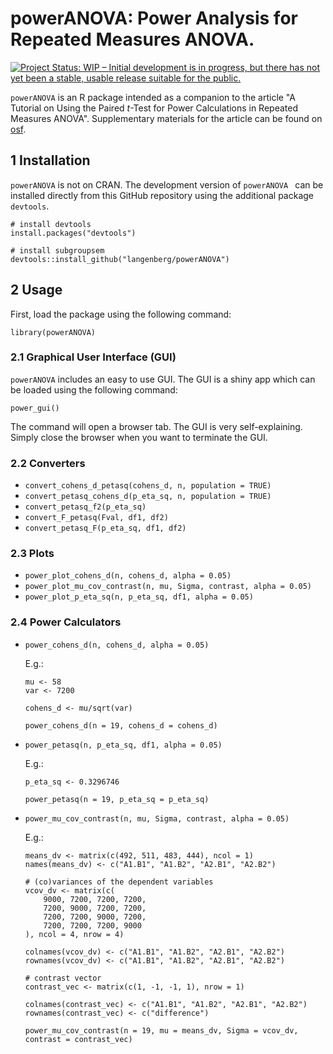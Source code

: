 # powerANOVA: Power Analysis for Repeated Measures ANOVA.
[![Project Status: WIP – Initial development is in progress, but there has not yet been a stable, usable release suitable for the public.](https://www.repostatus.org/badges/latest/wip.svg)](https://www.repostatus.org/#wip)

`powerANOVA` is an R package intended as a companion to the article "A Tutorial on Using the Paired *t*-Test for Power Calculations in Repeated Measures ANOVA". Supplementary materials for the article can be found on [osf](https://osf.io/87j5m/).


## 1 Installation
`powerANOVA` is not on CRAN. The development version of `powerANOVA ` can be installed directly from this GitHub repository using the additional package `devtools`. 

```
# install devtools
install.packages("devtools")

# install subgroupsem
devtools::install_github("langenberg/powerANOVA")
```

## 2 Usage

First, load the package using the following command:

```
library(powerANOVA)
```

### 2.1 Graphical User Interface (GUI)

`powerANOVA` includes an easy to use GUI. The GUI is a shiny app which can be loaded using the following command:

```
power_gui()
```

The command will open a browser tab. The GUI is very self-explaining. Simply close the browser when you want to terminate the GUI.

### 2.2 Converters

* `convert_cohens_d_petasq(cohens_d, n, population = TRUE)`
* `convert_petasq_cohens_d(p_eta_sq, n, population = TRUE)`
* `convert_petasq_f2(p_eta_sq)`
* `convert_F_petasq(Fval, df1, df2)`
* `convert_petasq_F(p_eta_sq, df1, df2)`


### 2.3 Plots

* `power_plot_cohens_d(n, cohens_d, alpha = 0.05)`
* `power_plot_mu_cov_contrast(n, mu, Sigma, contrast, alpha = 0.05)`
* `power_plot_p_eta_sq(n, p_eta_sq, df1, alpha = 0.05)`


### 2.4 Power Calculators

* `power_cohens_d(n, cohens_d, alpha = 0.05)`

	E.g.:

	```
	mu <- 58
	var <- 7200
	
	cohens_d <- mu/sqrt(var)
	
	power_cohens_d(n = 19, cohens_d = cohens_d)
	```

* `power_petasq(n, p_eta_sq, df1, alpha = 0.05)`

	E.g.:

	```
	p_eta_sq <- 0.3296746
	
	power_petasq(n = 19, p_eta_sq = p_eta_sq)
	```


* `power_mu_cov_contrast(n, mu, Sigma, contrast, alpha = 0.05)`

	E.g.:
	
	```
	means_dv <- matrix(c(492, 511, 483, 444), ncol = 1)
	names(means_dv) <- c("A1.B1", "A1.B2", "A2.B1", "A2.B2")
	
	# (co)variances of the dependent variables
	vcov_dv <- matrix(c(
	    9000, 7200, 7200, 7200,
	    7200, 9000, 7200, 7200,
	    7200, 7200, 9000, 7200,
	    7200, 7200, 7200, 9000
	), ncol = 4, nrow = 4)
	
	colnames(vcov_dv) <- c("A1.B1", "A1.B2", "A2.B1", "A2.B2")
	rownames(vcov_dv) <- c("A1.B1", "A1.B2", "A2.B1", "A2.B2")
	
	# contrast vector
	contrast_vec <- matrix(c(1, -1, -1, 1), nrow = 1)
	
	colnames(contrast_vec) <- c("A1.B1", "A1.B2", "A2.B1", "A2.B2")
	rownames(contrast_vec) <- c("difference")
	
	power_mu_cov_contrast(n = 19, mu = means_dv, Sigma = vcov_dv, contrast = contrast_vec)
	```
	
	
	
	
	
	
